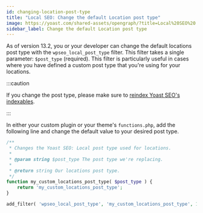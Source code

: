 ```yaml
---
id: changing-location-post-type
title: "Local SEO: Change the default Location post type"
image: https://yoast.com/shared-assets/opengraph/?title=Local%20SEO%20:NEWLINEChange%20the%20default%20Location%20post%20type
sidebar_label: Change the default Location post type
---
```


As of version 13.2, you or your developer can change the default locations post type with the `wpseo_local_post_type` filter. This filter takes a single parameter: `$post_type` (required).
This filter is particularly useful in cases where you have defined a custom post type that you're using for your locations.

:::caution

If you change the post type, please make sure to [reindex Yoast SEO's indexables](../../features/wp-cli/reindex-indexables.md).

:::

In either your custom plugin or your theme's `functions.php`, add the following line and change the default value to your desired post type.

```php
/** 
 * Changes the Yoast SEO: Local post type used for locations.
 *
 * @param string $post_type The post type we're replacing.
 *
 * @return string Our locations post type.
 */
function my_custom_locations_post_type( $post_type ) {
    return 'my_custom_locations_post_type';
}

add_filter( 'wpseo_local_post_type', 'my_custom_locations_post_type', 10, 1 );
```
